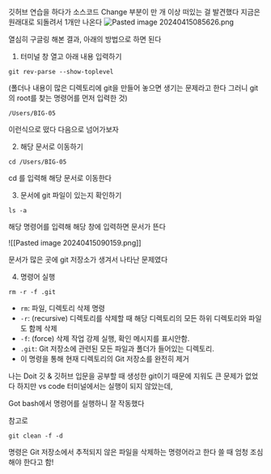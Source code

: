 깃허브 연습을 하다가 소스코드 Change 부분이 만 개 이상 떠있는 걸 발견했다
지금은 원래대로 되돌려서 1개만 나온다
![Pasted image 20240415085626.png](https://github.com/PlutoJoshua/DoitGit-github2/blob/main/%EC%8A%A4%ED%81%AC%EB%A6%B0%EC%83%B7%202024-04-15%20085505.png?raw=true)

열심히 구글링 해본 결과, 아래의 방법으로 하면 된다

1. 터미널 창 열고 아래 내용 입력하기
```
git rev-parse --show-toplevel
```

(폴더나 내용이 많은 디렉토리에 git을 만들어 놓으면 생기는 문제라고 한다
그러니 git의 root를 찾는 명령어를 먼저 입력한 것)

```
/Users/BIG-05
```

이런식으로 떴다
다음으로 넘어가보자

2. 해당 문서로 이동하기
```
cd /Users/BIG-05
```

cd 를 입력해 해당 문서로 이동한다

3. 문서에 git 파일이 있는지 확인하기

```
ls -a
```

해당 명령어를 입력해 해당 창에 입력하면 문서가 뜬다

![[Pasted image 20240415090159.png]]

문서가 많은 곳에 git 저장소가 생겨서 나타난 문제였다

4. 명령어 실행

```
rm -r -f .git
```

- `rm`: 파일, 디렉토리 삭제 명령
- `-r`: (recursive) 디렉토리를 삭제할 때 해당 디렉토리의 모든 하위 디렉토리와 파일도 함께 삭제
- `-f`: (force) 삭제 작업 강제 실행, 확인 메시지를 표시안함.
- `.git`: Git 저장소에 관련된 모든 파일과 폴더가 들어있는 디렉토리. 
- 이 명령을 통해 현재 디렉토리의 Git 저장소를 완전히 제거

나는 Doit 깃 & 깃허브 입문을 공부할 때 생성한 git이기 때문에 지워도 큰 문제가 없었다
하지만 vs code 터미널에서는 실행이 되지 않았는데,

Got bash에서 명령어를 실행하니 잘 작동했다

참고로

```
git clean -f -d
```

명령은 Git 저장소에서 추적되지 않은 파일을 삭제하는 명령어라고 한다
쓸 때 엄청 조심해야 한다고 함!
